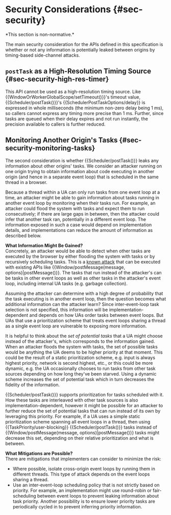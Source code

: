 Security Considerations {#sec-security}
=====================

<div class="non-normative">
*This section is non-normative.*

The main security consideration for the APIs defined in this specification is
whether or not any information is potentially leaked between origins by
timing-based side-channel attacks.
</div>

`postTask` as a High-Resolution Timing Source {#sec-security-high-res-timer}
---------------------

<div class="non-normative">
This  API cannot be used as a high-resolution timing source. Like
{{WindowOrWorkerGlobalScope/setTimeout()}}'s timeout value,
{{Scheduler/postTask()}}'s {{SchedulerPostTaskOptions/delay}} is expressed in
whole milliseconds (the minimum non-zero delay being 1 ms), so callers cannot
express any timing more precise than 1 ms. Further, since tasks are queued when
their delay expires and not run instantly, the precision available to callers
is further reduced.
</div>

Monitoring Another Origin's Tasks {#sec-security-monitoring-tasks}
---------------------

<div class="non-normative">
The second consideration is whether {{Scheduler/postTask()}} leaks any
information about other origins' tasks. We consider an attacker running on one
origin trying to obtain information about code executing in another origin (and
hence in a separate event loop) that is scheduled in the same thread in a
browser.

Because a thread within a UA can only run tasks from one event loop at a time,
an attacker might be able to gain information about tasks running in another
event loop by monitoring when their tasks run. For example, an attacker could
flood the system with tasks and expect them to run consecutively; if there are
large gaps in between, then the attacker could infer that another task ran,
potentially in a different event loop. The information exposed in such a case
would depend on implementation details, and implementations can reduce the
amount of information as described below.

**What Information Might Be Gained?** <br/>
Concretely, an attacker would be able to detect when other tasks are executed
by the browser by either flooding the system with tasks or by recursively
scheduling tasks. This is a [known attack](https://www.usenix.org/conference/usenixsecurity17/technical-sessions/presentation/vila)
that can be executed with existing APIs like {{Window/postMessage(message, options)|postMessage()}}.
The tasks that run instead of the attacker's can be tasks in other event loops
as well as other tasks in the attacker's event loop, including internal UA tasks
(e.g. garbage collection).

Assuming the attacker can determine with a high degree of probability that the
task executing is in another event loop, then the question becomes what
additional information can the attacker learn? Since inter-event-loop task
selection is not specified, this information will be implementation-dependent
and depends on how UAs order tasks between event loops. But UAs that use a
prioritization scheme that treats event loops sharing a thread as a single
event loop are vulnerable to exposing more information.

It is helpful to think about the *set of potential tasks* that a UA might
choose instead of the attacker's, which corresponds to the information gained.
When an attacker floods the system with tasks, the set of possible tasks would
be anything the UA deems to be higher priority at that moment. This could be
the result of a static prioritization scheme, e.g. input is always highest
priority, network is second highest, etc., or this could be more dynamic, e.g.
the UA occasionally chooses to run tasks from other task sources depending on
how long they've been starved. Using a dynamic scheme increases the set of potential
task which in turn decreases the fidelity of the information.

{{Scheduler/postTask()}} supports prioritization for tasks scheduled with it.
How these tasks are interleaved with other task sources is also
implementation-dependent, however it might be possible for an attacker to
further reduce the set of potential tasks that can run instead of its own by
leveraging this priority. For example, if a UA uses a simple static
prioritization scheme spanning all event loops in a thread, then using
{{TaskPriority/user-blocking}} {{Scheduler/postTask()}} tasks instead of
{{Window/postMessage(message, options)|postMessage()}} tasks might decrease
this set, depending on their relative prioritization and what is between.

**What Mitigations are Possible?** <br/>
There are mitigations that implementers can consider to minimize the risk:

 * Where possible, isolate cross-origin event loops by running them in different
   threads. This type of attack depends on the event loops sharing a thread.
 * Use an inter-event-loop scheduling policy that is not strictly based on
   priority. For example, an implementation might use round-robin or
   fair-scheduling between event loops to prevent leaking information about
   task priority. Another possibility is to ensure lower priority tasks are
   periodically cycled in to prevent inferring priority information.

</div>

